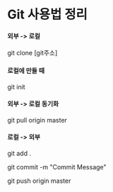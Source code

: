 # Git 사용법 정리

#### 외부 -> 로컬
git clone [git주소]

#### 로컬에 만들 때
git init

#### 외부 -> 로컬 동기화
git pull origin master

#### 로컬 -> 외부
git add .

git commit -m "Commit Message"

git push origin master 
